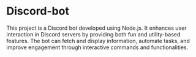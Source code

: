 # Discord-bot
This project is a Discord bot developed using Node.js. It enhances user interaction in Discord servers by providing both fun and utility-based features. The bot can fetch and display information, automate tasks, and improve engagement through interactive commands and functionalities. 
